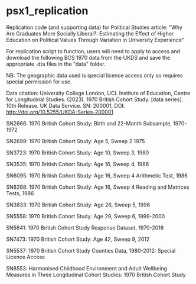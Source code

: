 # psx1_replication
Replication code (and supporting data) for Political Studies article: "Why Are Graduates More Socially Liberal?: Estimating the Effect of Higher Education on Political Values Through Variation in University Experience"

For replication script to function, users will need to apply to access and download
the following BCS 1970 data from the UKDS and save the appropriate .dta files in the "data" folder.

NB: The geographic data used is special licence access only so requires special permission for use.

Data citation: University College London, UCL Institute of Education, Centre for Longitudinal Studies. (2023).
1970 British Cohort Study. [data series]. 10th Release. UK Data Service. SN: 200001, DOI: http://doi.org/10.5255/UKDA-Series-200001

SN2666: 1970 British Cohort Study: Birth and 22-Month Subsample, 1970-1972

SN2699: 1970 British Cohort Study: Age 5, Sweep 2 1975

SN3723: 1970 British Cohort Study: Age 10, Sweep 3, 1980

SN3535: 1970 British Cohort Study: Age 16, Sweep 4, 1986

SN6095: 1970 British Cohort Study: Age 16, Sweep 4 Arithmetic Test, 1986

SN8288: 1970 British Cohort Study: Age 16, Sweep 4 Reading and Matrices Tests, 1986

SN3833: 1970 British Cohort Study: Age 26, Sweep 5, 1996

SN5558: 1970 British Cohort Study: Age 29, Sweep 6, 1999-2000

SN5641: 1970 British Cohort Study Response Dataset, 1970-2016

SN7473: 1970 British Cohort Study: Age 42, Sweep 9, 2012

SN5537: 1970 British Cohort Study Counties Data, 1980-2012: Special Licence Access

SN8553: Harmonised Childhood Environment and Adult Wellbeing Measures in Three Longitudinal Cohort Studies: 1970 British Cohort Study
